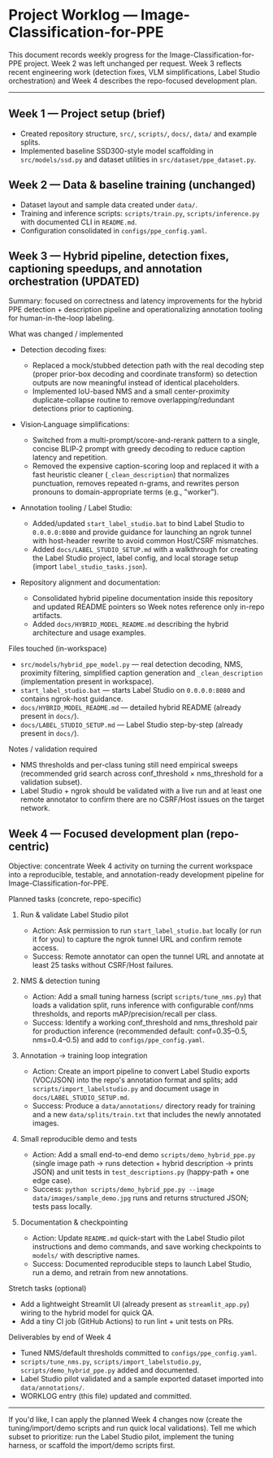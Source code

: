 # Project Worklog — Image-Classification-for-PPE

This document records weekly progress for the Image-Classification-for-PPE project. Week 2 was left unchanged per request. Week 3 reflects recent engineering work (detection fixes, VLM simplifications, Label Studio orchestration) and Week 4 describes the repo-focused development plan.

---

## Week 1 — Project setup (brief)
- Created repository structure, `src/`, `scripts/`, `docs/`, `data/` and example splits.
- Implemented baseline SSD300-style model scaffolding in `src/models/ssd.py` and dataset utilities in `src/dataset/ppe_dataset.py`.

## Week 2 — Data & baseline training (unchanged)
- Dataset layout and sample data created under `data/`.
- Training and inference scripts: `scripts/train.py`, `scripts/inference.py` with documented CLI in `README.md`.
- Configuration consolidated in `configs/ppe_config.yaml`.

## Week 3 — Hybrid pipeline, detection fixes, captioning speedups, and annotation orchestration (UPDATED)
Summary: focused on correctness and latency improvements for the hybrid PPE detection + description pipeline and operationalizing annotation tooling for human-in-the-loop labeling.

What was changed / implemented
- Detection decoding fixes:
  - Replaced a mock/stubbed detection path with the real decoding step (proper prior-box decoding and coordinate transform) so detection outputs are now meaningful instead of identical placeholders.
  - Implemented IoU-based NMS and a small center-proximity duplicate-collapse routine to remove overlapping/redundant detections prior to captioning.

- Vision‑Language simplifications:
  - Switched from a multi-prompt/score-and-rerank pattern to a single, concise BLIP‑2 prompt with greedy decoding to reduce caption latency and repetition.
  - Removed the expensive caption-scoring loop and replaced it with a fast heuristic cleaner (`_clean_description`) that normalizes punctuation, removes repeated n-grams, and rewrites person pronouns to domain-appropriate terms (e.g., "worker").

- Annotation tooling / Label Studio:
  - Added/updated `start_label_studio.bat` to bind Label Studio to `0.0.0.0:8080` and provide guidance for launching an ngrok tunnel with host-header rewrite to avoid common Host/CSRF mismatches.
  - Added `docs/LABEL_STUDIO_SETUP.md` with a walkthrough for creating the Label Studio project, label config, and local storage setup (import `label_studio_tasks.json`).

 - Repository alignment and documentation:
    - Consolidated hybrid pipeline documentation inside this repository and updated README pointers so Week notes reference only in-repo artifacts.
    - Added `docs/HYBRID_MODEL_README.md` describing the hybrid architecture and usage examples.

Files touched (in-workspace)
- `src/models/hybrid_ppe_model.py` — real detection decoding, NMS, proximity filtering, simplified caption generation and `_clean_description` (implementation present in workspace).
- `start_label_studio.bat` — starts Label Studio on `0.0.0.0:8080` and contains ngrok-host guidance.
- `docs/HYBRID_MODEL_README.md` — detailed hybrid README (already present in `docs/`).
- `docs/LABEL_STUDIO_SETUP.md` — Label Studio step-by-step (already present in `docs/`).

Notes / validation required
- NMS thresholds and per-class tuning still need empirical sweeps (recommended grid search across conf_threshold × nms_threshold for a validation subset).
- Label Studio + ngrok should be validated with a live run and at least one remote annotator to confirm there are no CSRF/Host issues on the target network.

## Week 4 — Focused development plan (repo-centric)
Objective: concentrate Week 4 activity on turning the current workspace into a reproducible, testable, and annotation-ready development pipeline for Image-Classification-for-PPE.

Planned tasks (concrete, repo-specific)
1. Run & validate Label Studio pilot
   - Action: Ask permission to run `start_label_studio.bat` locally (or run it for you) to capture the ngrok tunnel URL and confirm remote access.
   - Success: Remote annotator can open the tunnel URL and annotate at least 25 tasks without CSRF/Host failures.

2. NMS & detection tuning
   - Action: Add a small tuning harness (script `scripts/tune_nms.py`) that loads a validation split, runs inference with configurable conf/nms thresholds, and reports mAP/precision/recall per class.
   - Success: Identify a working conf_threshold and nms_threshold pair for production inference (recommended default: conf=0.35–0.5, nms=0.4–0.5) and add to `configs/ppe_config.yaml`.

3. Annotation → training loop integration
   - Action: Create an import pipeline to convert Label Studio exports (VOC/JSON) into the repo's annotation format and splits; add `scripts/import_labelstudio.py` and document usage in `docs/LABEL_STUDIO_SETUP.md`.
   - Success: Produce a `data/annotations/` directory ready for training and a new `data/splits/train.txt` that includes the newly annotated images.

4. Small reproducible demo and tests
   - Action: Add a small end-to-end demo `scripts/demo_hybrid_ppe.py` (single image path → runs detection + hybrid description → prints JSON) and unit tests in `test_descriptions.py` (happy-path + one edge case).
   - Success: `python scripts/demo_hybrid_ppe.py --image data/images/sample_demo.jpg` runs and returns structured JSON; tests pass locally.

5. Documentation & checkpointing
   - Action: Update `README.md` quick-start with the Label Studio pilot instructions and demo commands, and save working checkpoints to `models/` with descriptive names.
   - Success: Documented reproducible steps to launch Label Studio, run a demo, and retrain from new annotations.

Stretch tasks (optional)
- Add a lightweight Streamlit UI (already present as `streamlit_app.py`) wiring to the hybrid model for quick QA.
- Add a tiny CI job (GitHub Actions) to run lint + unit tests on PRs.

Deliverables by end of Week 4
- Tuned NMS/default thresholds committed to `configs/ppe_config.yaml`.
- `scripts/tune_nms.py`, `scripts/import_labelstudio.py`, `scripts/demo_hybrid_ppe.py` added and documented.
- Label Studio pilot validated and a sample exported dataset imported into `data/annotations/`.
- WORKLOG entry (this file) updated and committed.

---

If you'd like, I can apply the planned Week 4 changes now (create the tuning/import/demo scripts and run quick local validations). Tell me which subset to prioritize: run the Label Studio pilot, implement the tuning harness, or scaffold the import/demo scripts first.
